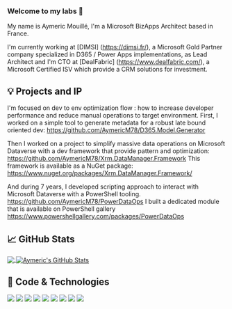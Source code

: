 ### Welcome to my labs 👋

My name is Aymeric Mouillé, I'm a Microsoft BizApps Architect based in France.

I'm currently working at [DIMSI] (https://dimsi.fr/), a Microsoft Gold Partner company specialized in D365 / Power Apps implementations, as Lead Architect and I'm CTO at [DealFabric] (https://www.dealfabric.com/), a Microsoft Certified ISV which provide a CRM solutions for investment.

## 💡 Projects and IP

I'm focused on dev to env optimization flow : how to increase developer performance and reduce manual operations to target environment.
First, I worked on a simple tool to generate metadata for a robust late bound oriented dev:
https://github.com/AymericM78/D365.Model.Generator

Then I worked on a project to simplify massive data operations on Microsoft Dataverse with a dev framework that provide pattern and optimization:
https://github.com/AymericM78/Xrm.DataManager.Framework
This framework is available as a NuGet package:
https://www.nuget.org/packages/Xrm.DataManager.Framework/

And during 7 years, I developed scripting approach to interact with Microsoft Dataverse with a PowerShell tooling.
https://github.com/AymericM78/PowerDataOps
I built a dedicated module that is available on PowerShell gallery
https://www.powershellgallery.com/packages/PowerDataOps


## &#x1f4c8; GitHub Stats

<a href="https://github.com/AymericM78/AymericM78">
  <img align="center" src="https://github-readme-stats.vercel.app/api/top-langs/?username=AymericM78&hide=java,html&title_color=ffffff&text_color=c9cacc&icon_color=2bbc8a&bg_color=1d1f21" />
</a>
<a href="https://github.com/AymericM78/AymericM78">
  <img align="center" src="https://github-readme-stats.vercel.app/api?username=AymericM78&show_icons=true&line_height=27&count_private=true&title_color=ffffff&text_color=c9cacc&icon_color=2bbc8a&bg_color=1d1f21" alt="Aymeric's GitHub Stats" />
</a>

## 🔧 Code & Technologies
![](https://img.shields.io/badge/OS-Windows-informational?style=flat&logo=linux&logoColor=white&color=2bbc8a)
![](https://img.shields.io/badge/Code-CSharp-informational?style=flat&logo=python&logoColor=white&color=2bbc8a)
![](https://img.shields.io/badge/Code-JavaScript-informational?style=flat&logo=javascript&logoColor=white&color=2bbc8a)
![](https://img.shields.io/badge/Code-PowerShell-informational?style=flat&logo=go&logoColor=white&color=2bbc8a)
![](https://img.shields.io/badge/Code-PowerFx-informational?style=flat&logo=cmake&logoColor=white&color=2bbc8a)
![](https://img.shields.io/badge/Technologies-PowerApps-informational?style=flat&logo=postgresql&logoColor=white&color=2bbc8a)
![](https://img.shields.io/badge/Technologies-PowerAutomate-informational?style=flat&logo=postgresql&logoColor=white&color=2bbc8a)
![](https://img.shields.io/badge/Technologies-PowerBI-informational?style=flat&logo=postgresql&logoColor=white&color=2bbc8a)
![](https://img.shields.io/badge/Technologies-Dynamics365-informational?style=flat&logo=postgresql&logoColor=white&color=2bbc8a)
